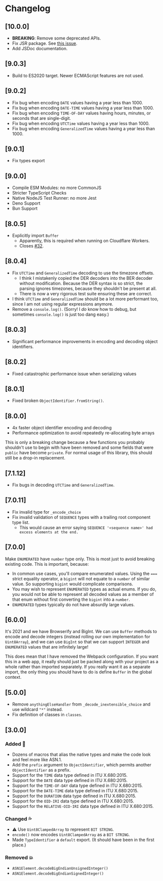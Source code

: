 # Changelog

## [10.0.0]

- **BREAKING**: Remove some deprecated APIs.
- Fix JSR package. See [this issue](https://github.com/jsr-io/jsr/issues/1145).
- Add JSDoc documentation.

## [9.0.3]

- Build to ES2020 target. Newer ECMAScript features are not used.

## [9.0.2]

- Fix bug when encoding `DATE` values having a year less than 1000.
- Fix bug when encoding `DATE-TIME` values having a year less than 1000.
- Fix bug when encoding `TIME-OF-DAY` values having hours, minutes, or seconds
  that are single-digit.
- Fix bug when encoding `UTCTime` values having a year less than 1000.
- Fix bug when encoding `GeneralizedTime` values having a year less than 1000.

## [9.0.1]

- Fix types export

## [9.0.0]

- Compile ESM Modules: no more CommonJS
- Stricter TypeScript Checks
- Native NodeJS Test Runner: no more Jest
- Deno Support
- Bun Support

## [8.0.5]

- Explicitly import `Buffer`
  - Apparently, this is required when running on Cloudflare Workers.
  - Closes [#32](https://github.com/JonathanWilbur/asn1-ts/issues/32).

## [8.0.4]

- Fix `UTCTime` and `GeneralizedTime` decoding to use the timezone offsets.
  - I think I mistakenly copied the DER decoders into the BER decoder without
    modification. Because the DER syntax is so strict, the parsing ignores
    timezones, because they shouldn't be present at all.
  - There is now a very rigorous test suite ensuring these are correct.
- I think `UTCTime` and `GeneralizedTime` should be a lot more performant too,
  since I am not using regular expressions anymore.
- Remove a `console.log()`. (Sorry! I _do_ know how to debug, but sometimes
  `console.log()` is just too dang easy.)

## [8.0.3]

- Significant performance improvements in encoding and decoding object identifiers.

## [8.0.2]

- Fixed catastrophic performance issue when serializing values

## [8.0.1]

- Fixed broken `ObjectIdentifier.fromString()`.

## [8.0.0]

- 4x faster object identifier encoding and decoding
- Performance optimization to avoid repeatedly re-allocating byte arrays

This is only a breaking change because a few functions you probably shouldn't
use to begin with have been removed and some fields that were `public` have
become `private`. For normal usage of this library, this should still be a
drop-in replacement.

## [7.1.12]

- Fix bugs in decoding `UTCTime` and `GeneralizedTime`.

## [7.0.11]

- Fix invalid type for `_encode_choice`
- Fix invalid validation of `SEQUENCE` types with a trailing root component type list.
  - This would cause an error saying `SEQUENCE '<sequence name>' had excess elements at the end.`

## [7.0.0]

Make `ENUMERATED` have `number` type only. This is most just to avoid breaking
existing code. This is important, because:

- In common use cases, you'll compare enumerated values. Using the `===` strict
  equality operator, a `bigint` will not equate to a `number` of similar value.
  So supporting `bigint` would complicate comparisons.
- You may wish to represent `ENUMERATED` types as actual enums. If you do, you
  would not be able to represent all decoded values as a member of that enum
  without first converting the `bigint` into a `number`.
- `ENUMERATED` types typically do not have absurdly large values.

## [6.0.0]

It's 2021 and we have Browserify and BigInt. We can use `Buffer` methods to
encode and decode integers (instead rolling our own implementation for
`Uint8Array`), and we can use `BigInt` so that we can support `INTEGER` and
`ENUMERATED` values that are infinitely large!

This does mean that I have removed the Webpack configuration. If you want this
in a web app, it really should just be packed along with your project as a whole
rather than imported separately. If you really want it as a separate import, the
only thing you should have to do is define `Buffer` in the global context.

## [5.0.0]

- Remove `anythingElseHandler` from `_decode_inextensible_choice` and use wildcard `"*"` instead.
- Fix definition of classes in `classes`.

## [3.0.0]

### Added :seedling:

- Dozens of macros that alias the native types and make the code look and feel more like ASN.1.
- Add the `prefix` argument to `ObjectIdentifier`, which permits another `ObjectIdentifier` as a prefix.
- Support for the `TIME` data type defined in ITU X.680:2015.
- Support for the `DATE` data type defined in ITU X.680:2015.
- Support for the `TIME-OF-DAY` data type defined in ITU X.680:2015.
- Support for the `DATE-TIME` data type defined in ITU X.680:2015.
- Support for the `DURATION` data type defined in ITU X.680:2015.
- Support for the `OID-IRI` data type defined in ITU X.680:2015.
- Support for the `RELATIVE-OID-IRI` data type defined in ITU X.680:2015.

### Changed :sweat_drops:

- :warning: Use `Uint8ClampedArray` to represent `BIT STRING`.
- `encode()` now encodes `Uint8ClampedArray` as a `BIT STRING`.
- Made `TypeIdentifier` a `default` export. (It should have been in the first place.)

### Removed :boom:

- `ASN1Element.decodeBigEndianUnsignedInteger()`
- `ASN1Element.decodeBigEndianSignedInteger()`
